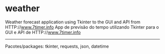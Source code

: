 # weather
Weather forecast application using Tkinter to the GUI and API from HTTP://www.7timer.info
App de previsão do tempo utilizando Tkinter para o GUI e API de HTTP://www.7timer.info

-----

Pacotes/packages: tkinter, requests, json, datetime
